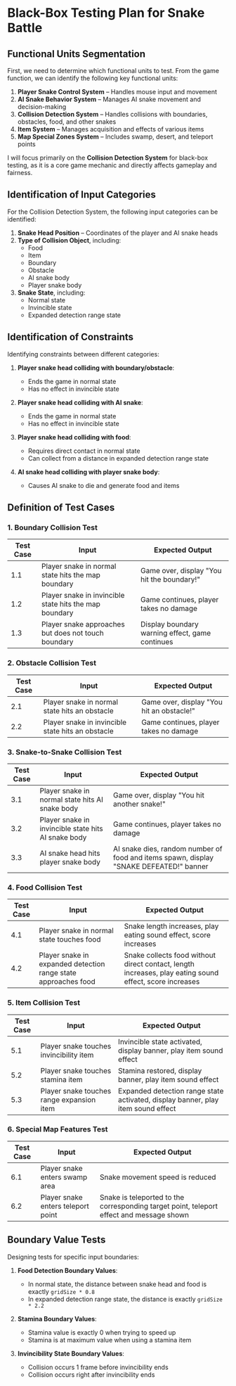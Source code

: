 # Black-Box Testing Plan for Snake Battle

## Functional Units Segmentation  
First, we need to determine which functional units to test. From the game function, we can identify the following key functional units:

1. **Player Snake Control System** – Handles mouse input and movement  
2. **AI Snake Behavior System** – Manages AI snake movement and decision-making  
3. **Collision Detection System** – Handles collisions with boundaries, obstacles, food, and other snakes  
4. **Item System** – Manages acquisition and effects of various items  
5. **Map Special Zones System** – Includes swamp, desert, and teleport points  

I will focus primarily on the **Collision Detection System** for black-box testing, as it is a core game mechanic and directly affects gameplay and fairness.

## Identification of Input Categories  
For the Collision Detection System, the following input categories can be identified:

1. **Snake Head Position** – Coordinates of the player and AI snake heads  
2. **Type of Collision Object**, including:  
   - Food  
   - Item  
   - Boundary  
   - Obstacle  
   - AI snake body  
   - Player snake body  
3. **Snake State**, including:  
   - Normal state  
   - Invincible state  
   - Expanded detection range state  

## Identification of Constraints  
Identifying constraints between different categories:

1. **Player snake head colliding with boundary/obstacle**:  
   - Ends the game in normal state  
   - Has no effect in invincible state  

2. **Player snake head colliding with AI snake**:  
   - Ends the game in normal state  
   - Has no effect in invincible state  

3. **Player snake head colliding with food**:  
   - Requires direct contact in normal state  
   - Can collect from a distance in expanded detection range state  

4. **AI snake head colliding with player snake body**:  
   - Causes AI snake to die and generate food and items  

## Definition of Test Cases  

### 1. Boundary Collision Test  
| Test Case | Input | Expected Output |  
|-----------|-------|------------------|  
| 1.1 | Player snake in normal state hits the map boundary | Game over, display "You hit the boundary!" |  
| 1.2 | Player snake in invincible state hits the map boundary | Game continues, player takes no damage |  
| 1.3 | Player snake approaches but does not touch boundary | Display boundary warning effect, game continues |  

### 2. Obstacle Collision Test  
| Test Case | Input | Expected Output |  
|-----------|-------|------------------|  
| 2.1 | Player snake in normal state hits an obstacle | Game over, display "You hit an obstacle!" |  
| 2.2 | Player snake in invincible state hits an obstacle | Game continues, player takes no damage |  

### 3. Snake-to-Snake Collision Test  
| Test Case | Input | Expected Output |  
|-----------|-------|------------------|  
| 3.1 | Player snake in normal state hits AI snake body | Game over, display "You hit another snake!" |  
| 3.2 | Player snake in invincible state hits AI snake body | Game continues, player takes no damage |  
| 3.3 | AI snake head hits player snake body | AI snake dies, random number of food and items spawn, display "SNAKE DEFEATED!" banner |  

### 4. Food Collision Test  
| Test Case | Input | Expected Output |  
|-----------|-------|------------------|  
| 4.1 | Player snake in normal state touches food | Snake length increases, play eating sound effect, score increases |  
| 4.2 | Player snake in expanded detection range state approaches food | Snake collects food without direct contact, length increases, play eating sound effect, score increases |  

### 5. Item Collision Test  
| Test Case | Input | Expected Output |  
|-----------|-------|------------------|  
| 5.1 | Player snake touches invincibility item | Invincible state activated, display banner, play item sound effect |  
| 5.2 | Player snake touches stamina item | Stamina restored, display banner, play item sound effect |  
| 5.3 | Player snake touches range expansion item | Expanded detection range state activated, display banner, play item sound effect |  

### 6. Special Map Features Test  
| Test Case | Input | Expected Output |  
|-----------|-------|------------------|  
| 6.1 | Player snake enters swamp area | Snake movement speed is reduced |  
| 6.2 | Player snake enters teleport point | Snake is teleported to the corresponding target point, teleport effect and message shown |  

## Boundary Value Tests  
Designing tests for specific input boundaries:

1. **Food Detection Boundary Values**:  
   - In normal state, the distance between snake head and food is exactly `gridSize * 0.8`  
   - In expanded detection range state, the distance is exactly `gridSize * 2.2`  

2. **Stamina Boundary Values**:  
   - Stamina value is exactly 0 when trying to speed up  
   - Stamina is at maximum value when using a stamina item  

3. **Invincibility State Boundary Values**:  
   - Collision occurs 1 frame before invincibility ends  
   - Collision occurs right after invincibility ends  

